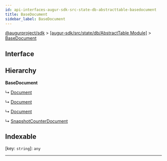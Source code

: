 ```yaml
---
id: api-interfaces-augur-sdk-src-state-db-abstracttable-basedocument
title: BaseDocument
sidebar_label: BaseDocument
---
```


[@augurproject/sdk](api-readme.md) > [[augur-sdk/src/state/db/AbstractTable Module]](api-modules-augur-sdk-src-state-db-abstracttable-module.md) > [BaseDocument](api-interfaces-augur-sdk-src-state-db-abstracttable-basedocument.md)

## Interface

## Hierarchy

**BaseDocument**

↳  [Document](api-interfaces-augur-sdk-src-state-db-syncabledb-document.md)

↳  [Document](api-interfaces-augur-sdk-src-state-db-deriveddb-document.md)

↳  [Document](api-interfaces-augur-sdk-src-state-db-zeroxorders-document.md)

↳  [SnapshotCounterDocument](api-interfaces-augur-sdk-src-state-db-zeroxorders-snapshotcounterdocument.md)

## Indexable

\[key: `string`\]:&nbsp;`any`

---

